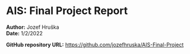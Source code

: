 # AIS: Final Project Report
**Author:** Jozef Hruška  
**Date:** 1/2/2022  

**GitHub repository URL:** https://github.com/jozefhruska/AIS-Final-Project  